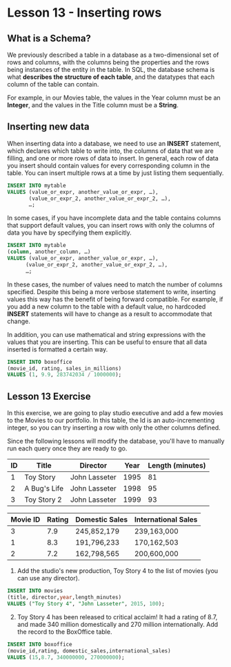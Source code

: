 # Lesson 13 - Inserting rows

## What is a Schema?

We previously described a table in a database as a two-dimensional set of rows and columns, with the columns being the properties and the rows being instances of the entity in the table. In SQL, the database schema is what **describes the structure of each table**, and the datatypes that each column of the table can contain.

For example, in our Movies table, the values in the Year column must be an **Integer**, and the values in the Title column must be a **String**.

## Inserting new data

When inserting data into a database, we need to use an **INSERT** statement, which declares which table to write into, the columns of data that we are filling, and one or more rows of data to insert. In general, each row of data you insert should contain values for every corresponding column in the table. You can insert multiple rows at a time by just listing them sequentially.

```sql
INSERT INTO mytable
VALUES (value_or_expr, another_value_or_expr, …),
       (value_or_expr_2, another_value_or_expr_2, …),
       …;
```

In some cases, if you have incomplete data and the table contains columns that support default values, you can insert rows with only the columns of data you have by specifying them explicitly.

```sql
INSERT INTO mytable
(column, another_column, …)
VALUES (value_or_expr, another_value_or_expr, …),
      (value_or_expr_2, another_value_or_expr_2, …),
      …;
```

In these cases, the number of values need to match the number of columns specified. Despite this being a more verbose statement to write, inserting values this way has the benefit of being forward compatible. For example, if you add a new column to the table with a default value, no hardcoded **INSERT** statements will have to change as a result to accommodate that change.

In addition, you can use mathematical and string expressions with the values that you are inserting. This can be useful to ensure that all data inserted is formatted a certain way.

```sql
INSERT INTO boxoffice
(movie_id, rating, sales_in_millions)
VALUES (1, 9.9, 283742034 / 1000000);
```

## Lesson 13 Exercise

In this exercise, we are going to play studio executive and add a few movies to the Movies to our portfolio. In this table, the Id is an auto-incrementing integer, so you can try inserting a row with only the other columns defined.

Since the following lessons will modify the database, you'll have to manually run each query once they are ready to go.

| ID | Title         | Director      | Year | Length (minutes) |
|----|---------------|---------------|------|------------------|
| 1  | Toy Story     | John Lasseter | 1995 | 81               |
| 2  | A Bug's Life  | John Lasseter | 1998 | 95               |
| 3  | Toy Story 2   | John Lasseter | 1999 | 93               |

| Movie ID | Rating | Domestic Sales | International Sales |
|----------|--------|----------------|---------------------|
| 3        | 7.9    | 245,852,179    | 239,163,000         |
| 1        | 8.3    | 191,796,233    | 170,162,503         |
| 2        | 7.2    | 162,798,565    | 200,600,000         |


1. Add the studio's new production, Toy Story 4 to the list of movies (you can use any director).

```sql
INSERT INTO movies
(title, director,year,length_minutes)
VALUES ("Toy Story 4", "John Lasseter", 2015, 100);
```

2. Toy Story 4 has been released to critical acclaim! It had a rating of 8.7, and made 340 million domestically and 270 million internationally. Add the record to the BoxOffice table.

```sql
INSERT INTO boxoffice
(movie_id,rating, domestic_sales,international_sales)
VALUES (15,8.7, 340000000, 270000000);
```
